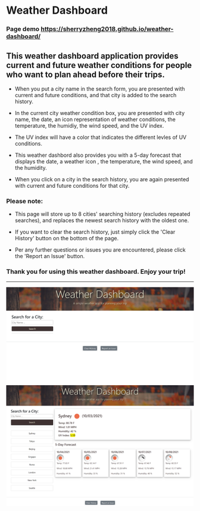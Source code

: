 # Weather Dashboard

### Page demo https://sherryzheng2018.github.io/weather-dashboard/
## This weather dashboard application provides current and future weather conditions for people who want to plan ahead before their trips.

* When you put a city name in the search form, you are presented with current and future conditions, and that city is added to the search history.

* In the current city weather condition box, you are presented with city name, the date, an icon representation of weather conditions, the temperature, the humidiy, the wind speed, and the UV index.

* The UV index will have a color that indicates the different levles of UV conditions.

* This weather dashbord also provides you with a 5-day forecast that displays the date, a weather icon , the temperature, the wind speed, and the humidity.

* When you click on a city in the search history, you are again presented with current and future conditions for that city.

### **Please note:**

* This page will store up to 8 cities' searching history (excludes repeated searches), and replaces the newest search history with the oldest one.

* If you want to clear the search history, just simply click the 'Clear History' button on the bottom of the page.

* Per any further questions or issues you are encountered, please click the 'Report an Issue' button.

### Thank you for using this weather dashboard. Enjoy your trip!
- - - 
![website screenshot](assets/weather-dashboard2.png)
![website screenshot](assets/weather-dashboard1.png)
